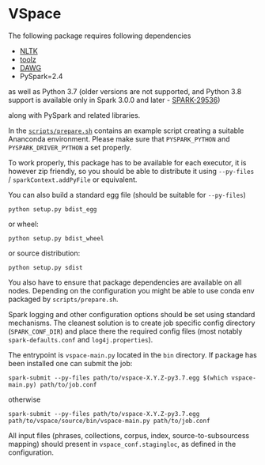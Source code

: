 # VSpace

The following package requires following dependencies

- [NLTK](https://www.nltk.org/)
- [toolz](https://github.com/pytoolz/toolz)
- [DAWG](https://github.com/pytries/DAWG)
- PySpark=2.4

as well as Python 3.7 (older versions are not supported, and Python 3.8 support is available only in Spark 3.0.0 and later - [SPARK-29536](https://issues.apache.org/jira/browse/SPARK-29536))

along with PySpark and related libraries.

In the [`scripts/prepare.sh`](scripts/prepare.sh) contains an example script creating a suitable Ananconda environment. Please make sure that `PYSPARK_PYTHON` and `PYSPARK_DRIVER_PYTHON` a set properly.

To work properly, this package has to be available for each executor, it is however zip friendly, so you should be able to distribute it using `--py-files` / `sparkContext.addPyFile` or equivalent.

You can also build a standard egg file (should be suitable for `--py-files`)

```
python setup.py bdist_egg
```

or wheel:

```
python setup.py bdist_wheel
```

or source distribution:

```
python setup.py sdist
```

You also have to ensure that package dependencies are available on all nodes. Depending on the configuration you might be able to use conda env packaged by `scripts/prepare.sh`.

Spark logging and other configuration options should be set using standard mechanisms. The cleanest solution is to create job specific config directory (`SPARK_CONF_DIR`) and place there the required config files (most notably `spark-defaults.conf` and `log4j.properties`).


The entrypoint is `vspace-main.py` located in the `bin` directory. If package has been installed one can submit the job:

```
spark-submit --py-files path/to/vspace-X.Y.Z-py3.7.egg $(which vspace-main.py) path/to/job.conf
```

otherwise 

```
spark-submit --py-files path/to/vspace-X.Y.Z-py3.7.egg path/to/vspace/source/bin/vspace-main.py path/to/job.conf
```

All input files (phrases, collections, corpus, index, source-to-subsourcess mapping) should present in `vspace_conf.stagingloc`, as defined in the configuration.
